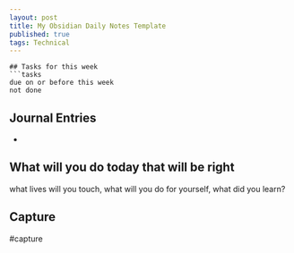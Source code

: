 ```yaml
---
layout: post
title: My Obsidian Daily Notes Template
published: true
tags: Technical
---
```

```
## Tasks for this week
```tasks
due on or before this week
not done
```

## Journal Entries
-  
## What will you do today that will be right
what lives will you touch, what will you do for yourself, what did you learn? 

## Capture
#capture
```